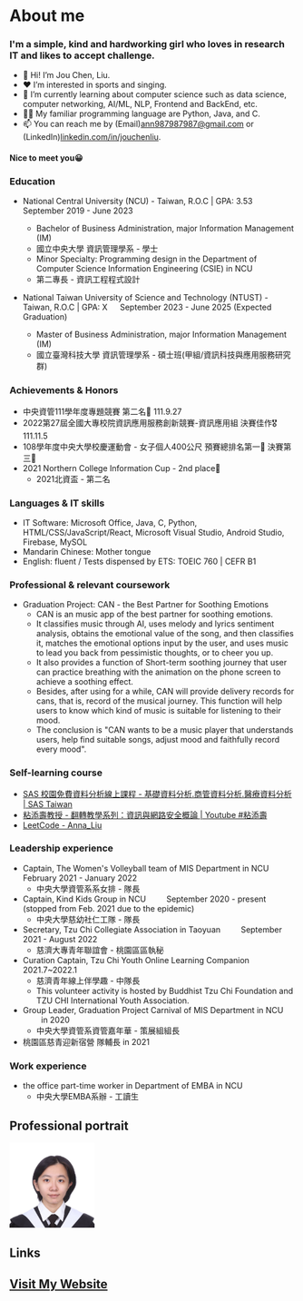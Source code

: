 # About me
### I'm a simple, kind and hardworking girl who loves in research IT and likes to accept challenge.
- 👋 Hi! I’m Jou Chen, Liu.
- ❤ I’m interested in sports and singing.
- 🌱 I’m currently learning about computer science such as data science, computer networking, AI/ML, NLP, Frontend and BackEnd, etc.
- 👩‍💻 My familiar programming language are Python, Java, and C.
- 📫 You can reach me by (Email)ann987987987@gmail.com or (LinkedIn)[linkedin.com/in/jouchenliu](https://linkedin.com/in/jouchenliu).
#### Nice to meet you😀

### Education
* National Central University (NCU) - Taiwan, R.O.C | GPA: 3.53 &emsp; September 2019 - June 2023
  - Bachelor of Business Administration, major Information Management (IM)
  - 國立中央大學 資訊管理學系 - 學士
  - Minor Specialty: Programming design in the Department of Computer Science Information Engineering (CSIE) in NCU
  - 第二專長 - 資訊工程程式設計

* National Taiwan University of Science and Technology (NTUST) - Taiwan, R.O.C | GPA: X &emsp; September 2023 - June 2025 (Expected Graduation)
  - Master of Business Administration, major Information Management (IM)
  - 國立臺灣科技大學 資訊管理學系 - 碩士班(甲組/資訊科技與應用服務研究群)

### Achievements & Honors
* 中央資管111學年度專題競賽 第二名🥈 111.9.27
* 2022第27屆全國大專校院資訊應用服務創新競賽-資訊應用組 決賽佳作🎖 111.11.5
* 108學年度中央大學校慶運動會 - 女子個人400公尺 預賽總排名第一🥇 決賽第三🥉
* 2021 Northern College Information Cup - 2nd place🥈
  - 2021北資盃 - 第二名

### Languages & IT skills
* IT Software: Microsoft Office, Java, C, Python, HTML/CSS/JavaScript/React, Microsoft Visual Studio, Android Studio, Firebase, MySOL
* Mandarin Chinese: Mother tongue
* English: fluent / Tests dispensed by ETS: TOEIC 760 | CEFR B1

### Professional & relevant coursework
* Graduation Project: CAN - the Best Partner for Soothing Emotions
  - CAN is an music app of the best partner for soothing emotions.
  - It classifies music through AI, uses melody and lyrics sentiment analysis, obtains the emotional value of the song, and then classifies it, matches the emotional options input by the user, and uses music to lead you back from pessimistic thoughts, or to cheer you up.
  - It also provides a function of Short-term soothing journey that user can practice breathing with the animation on the phone screen to achieve a soothing effect.
  - Besides, after using for a while, CAN will provide delivery records for cans, that is, record of the musical journey. This function will help users to know which kind of music is suitable for listening to their mood.
  - The conclusion is "CAN wants to be a music player that understands users, help find suitable songs, adjust mood and faithfully record every mood".

### Self-learning course
* [SAS 校園免費資料分析線上課程 - 基礎資料分析.商管資料分析.醫療資料分析 | SAS Taiwan](https://www.sas.com/zh_tw/events/21/academic/webinar.html)
* [粘添壽教授 - 翻轉教學系列：資訊與網路安全概論 | Youtube #粘添壽](https://youtube.com/playlist?list=PLWCTS9kq2MwQQJPFEw0yYiVr7C78HNKZ5)
* [LeetCode - Anna_Liu](https://leetcode.com/Anna_Liu/)

### Leadership experience
* Captain, The Women's Volleyball team of MIS Department in NCU &emsp;&emsp; February 2021 - January 2022
  - 中央大學資管系系女排 - 隊長
* Captain, Kind Kids Group in NCU &emsp;&emsp; September 2020 - present (stopped from Feb. 2021 due to the epidemic)
  - 中央大學慈幼社仁工隊 - 隊長
* Secretary, Tzu Chi Collegiate Association in Taoyuan &emsp;&emsp; September 2021 - August 2022
  - 慈濟大專青年聯誼會 - 桃園區區執秘
* Curation Captain, Tzu Chi Youth Online Learning Companion &emsp;&emsp; 2021.7~2022.1
  - 慈濟青年線上伴學趣 - 中隊長
  - This volunteer activity is hosted by Buddhist Tzu Chi Foundation and TZU CHI International Youth Association.
* Group Leader, Graduation Project Carnival of MIS Department in NCU &emsp;&emsp; in 2020
  - 中央大學資管系資管嘉年華 - 策展組組長
* 桃園區慈青迎新宿營 隊輔長 in 2021
  
### Work experience
* the office part-time worker in Department of EMBA in NCU
  - 中央大學EMBA系辦 - 工讀生

## Professional portrait
<img src="AnnaPhoto.jpg" width="150" alt="My professional portrait" />

## Links
## [Visit My Website](https://jouchenliu.github.io/anna-web/)
